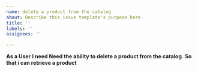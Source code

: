 ```yaml
---
name: delete a product from the catalog
about: Describe this issue template's purpose here.
title: ''
labels: ''
assignees: ''

---
```


**As a User**
**I need Need the ability to delete a product from the catalog.**
**So that i can retrieve a product**
